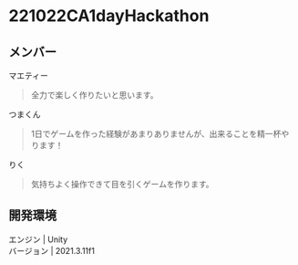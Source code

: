 # 221022CA1dayHackathon
## メンバー
マエティー
> 全力で楽しく作りたいと思います。

つまくん
> 1日でゲームを作った経験があまりありませんが、出来ることを精一杯やります！

りく
> 気持ちよく操作できて目を引くゲームを作ります。

## 開発環境
エンジン | Unity<br>
バージョン | 2021.3.11f1<br>
